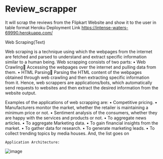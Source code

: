 # Review_scrapper
It will scrap the reviews from the Flipkart Website and show it to the user in table format
Heroku Deployment Link  https://intense-waters-69990.herokuapp.com/

Web Scraping(Text)

Web scraping is a technique using which the webpages from the internet are fetched and parsed to understand and extract specific information similar to a human being. Web scrapping consists of two parts:
•	Web Crawling Accessing the webpages over the internet and pulling data from them.
•	HTML Parsing Parsing the HTML content of the webpages obtained through web crawling and then extracting specific information from it.
Hence, web scrappers are applications/bots, which automatically send requests to websites and then extract the desired information from the website output.

Examples of the applications of web scrapping are:
•	Competitive pricing.
•	Manufacturers monitor the market, whether the retailer is maintaining a minimum price or not.
•	Sentiment analysis of the consumers, whether they are happy with the services and products or not.
•	To aggregate news articles.
•	To aggregate Marketing data.
•	To gain financial insights from the market.
•	To gather data for research.
•	To generate marketing leads.
•	To collect trending topics by media houses.
And, the list goes on

	Application Architecture:
![image](https://user-images.githubusercontent.com/90195436/141683365-31c65303-fa01-4e62-bb25-c846fc010c9d.png)
